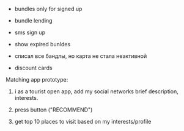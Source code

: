 - bundles only for signed up
- bundle lending
- sms sign up
- show expired bunldes
- списал все бандлы, но карта не стала неактивной

- discount cards


Matching app prototype:

1. i as a tourist open app, add my social networks
brief description, interests.

1. press button ("RECOMMEND")

2. get top 10 places to visit based on my interests/profile

